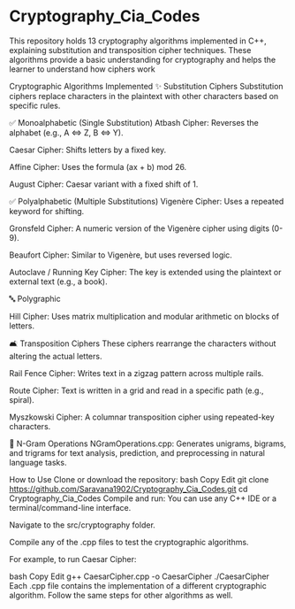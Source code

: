 # Cryptography_Cia_Codes
This repository holds 13 cryptography algorithms implemented in C++, explaining substitution and transposition cipher techniques. These algorithms provide a basic understanding for cryptography and helps the learner to understand how ciphers work

Cryptographic Algorithms Implemented
✨ Substitution Ciphers
Substitution ciphers replace characters in the plaintext with other characters based on specific rules.

✅ Monoalphabetic (Single Substitution)
Atbash Cipher: Reverses the alphabet (e.g., A ⇔ Z, B ⇔ Y).

Caesar Cipher: Shifts letters by a fixed key.

Affine Cipher: Uses the formula (ax + b) mod 26.

August Cipher: Caesar variant with a fixed shift of 1.

✅ Polyalphabetic (Multiple Substitutions)
Vigenère Cipher: Uses a repeated keyword for shifting.

Gronsfeld Cipher: A numeric version of the Vigenère cipher using digits (0-9).

Beaufort Cipher: Similar to Vigenère, but uses reversed logic.

Autoclave / Running Key Cipher: The key is extended using the plaintext or external text (e.g., a book).

🔤 Polygraphic

Hill Cipher: Uses matrix multiplication and modular arithmetic on blocks of letters.

🛋️ Transposition Ciphers
These ciphers rearrange the characters without altering the actual letters.

Rail Fence Cipher: Writes text in a zigzag pattern across multiple rails.

Route Cipher: Text is written in a grid and read in a specific path (e.g., spiral).

Myszkowski Cipher: A columnar transposition cipher using repeated-key characters.

🔎 N-Gram Operations
NGramOperations.cpp: Generates unigrams, bigrams, and trigrams for text analysis, prediction, and preprocessing in natural language tasks.

How to Use
Clone or download the repository:
bash
Copy
Edit
git clone https://github.com/Saravana1902/Cryptography_Cia_Codes.git
cd Cryptography_Cia_Codes
Compile and run:
You can use any C++ IDE or a terminal/command-line interface.

Navigate to the src/cryptography folder.

Compile any of the .cpp files to test the cryptographic algorithms.

For example, to run Caesar Cipher:

bash
Copy
Edit
g++ CaesarCipher.cpp -o CaesarCipher
./CaesarCipher
Each .cpp file contains the implementation of a different cryptographic algorithm. Follow the same steps for other algorithms as well.
